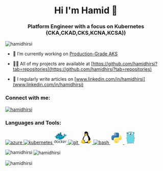 <h1 align="center">Hi I'm Hamid 👋</h1>
<h3 align="center">Platform Engineer with a focus on Kubernetes (CKA,CKAD,CKS,KCNA,KCSA))</h3>

<p align="left"> <img src="https://komarev.com/ghpvc/?username=hamidhirsi&label=Profile%20views&color=0e75b6&style=flat" alt="hamidhirsi" /> </p>

- 🔭 I’m currently working on [Production-Grade AKS](https://github.com/hamidhirsi/UltimateProjectAKS)

- 👨‍💻 All of my projects are available at [https://github.com/hamidhirsi?tab=repositories](https://github.com/hamidhirsi?tab=repositories)

- 📝 I regularly write articles on [www.linkedin.com/in/hamidhirsi](www.linkedin.com/in/hamidhirsi)

<h3 align="left">Connect with me:</h3>
<p align="left">
<a href="https://linkedin.com/in/hamidhirsi" target="blank"><img align="center" src="https://raw.githubusercontent.com/rahuldkjain/github-profile-readme-generator/master/src/images/icons/Social/linked-in-alt.svg" alt="hamidhirsi" height="30" width="40" /></a>
</p>

<h3 align="left">Languages and Tools:</h3>
<p align="left">
  <a href="https://azure.microsoft.com/en-in/" target="_blank" rel="noreferrer">
    <img src="https://www.vectorlogo.zone/logos/microsoft_azure/microsoft_azure-icon.svg" alt="azure" width="40" height="40"/>
  </a>
  <a href="https://kubernetes.io" target="_blank" rel="noreferrer">
    <img src="https://www.vectorlogo.zone/logos/kubernetes/kubernetes-icon.svg" alt="kubernetes" width="40" height="40"/>
  </a>
  <a href="https://www.docker.com/" target="_blank" rel="noreferrer">
    <img src="https://raw.githubusercontent.com/devicons/devicon/master/icons/docker/docker-original-wordmark.svg" alt="docker" width="40" height="40"/>
  </a>
  <a href="https://git-scm.com/" target="_blank" rel="noreferrer">
    <img src="https://www.vectorlogo.zone/logos/git-scm/git-scm-icon.svg" alt="git" width="40" height="40"/>
  </a>
  <a href="https://www.linux.org/" target="_blank" rel="noreferrer">
    <img src="https://raw.githubusercontent.com/devicons/devicon/master/icons/linux/linux-original.svg" alt="linux" width="40" height="40"/>
  </a>
  <a href="https://www.gnu.org/software/bash/" target="_blank" rel="noreferrer">
    <img src="https://www.vectorlogo.zone/logos/gnu_bash/gnu_bash-icon.svg" alt="bash" width="40" height="40"/>
  </a>
  <a href="https://www.python.org" target="_blank" rel="noreferrer">
    <img src="https://raw.githubusercontent.com/devicons/devicon/master/icons/python/python-original.svg" alt="python" width="40" height="40"/>
  </a>
  <a href="https://golang.org" target="_blank" rel="noreferrer">
    <img src="https://raw.githubusercontent.com/devicons/devicon/master/icons/go/go-original.svg" alt="go" width="40" height="40"/>
  </a>
</p>


<p><img align="left" src="https://github-readme-stats.vercel.app/api/top-langs?username=hamidhirsi&show_icons=true&locale=en&layout=compact" alt="hamidhirsi" /></p>

<p>&nbsp;<img align="center" src="https://github-readme-stats.vercel.app/api?username=hamidhirsi&show_icons=true&locale=en" alt="hamidhirsi" /></p>

<p><img align="center" src="https://github-readme-streak-stats.herokuapp.com/?user=hamidhirsi&" alt="hamidhirsi" /></p>
